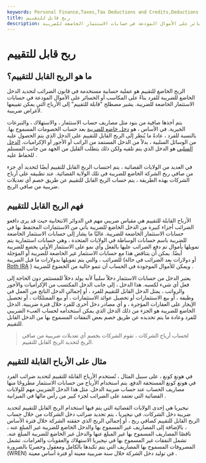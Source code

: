 ```yaml
---
keywords: Personal Finance,Taxes,Tax Deductions and Credits,Deductions and Credits
title: ربح قابل للتقييم
description: الربح الخاضع للتقييم هو عملية حسابية تحدد الدخل الخاضع للضريبة للفرد بناءً على المكاسب أو الخسائر على الأموال المودعة في حسابات الاستثمار الخاضعة للضريبة.
---
```


# ربح قابل للتقييم
## ما هو الربح القابل للتقييم؟

الربح الخاضع للتقييم هو عملية حسابية مستخدمة في قانون الضرائب لتحديد الدخل الخاضع للضريبة للفرد بناءً على المكاسب أو الخسائر على الأموال المودعة في حسابات الاستثمار الخاضعة للضريبة. يشير مصطلح "قابلة للتقييم" إلى الأرباح التي يمكن تقييمها لأغراض ضريبية.

يتم أخذها صافية من بنود مثل مصاريف حساب الاستثمار ، والاستهلاك ، والتبرعات الخيرية. في الأساس ، هو [دخل خاضع للضريبة](/taxableincome) بعد حساب الخصومات المسموح بها. بالنسبة للفرد ، عادةً ما يُنظر إلى الربح القابل للتقييم على الدخل الذي يتم الحصول عليه من الوسائل السلبية ، بدلاً من الدخل المستمد من الراتب أو الأجور أو الإكراميات. [الدخل السلبي](/passiveincome) هو الدخل الذي يتم تلقيه ولكن ذلك يتطلب القليل من الجهد من جانب المستلم للحفاظ عليه .

في العديد من الولايات القضائية ، يتم احتساب الربح القابل للتقييم أيضًا لتحديد أي جزء من صافي ربح الشركة الخاضع للضريبة في تلك الولاية القضائية. عند تطبيقه على أرباح الشركات بهذه الطريقة ، يتم حساب الربح القابل للتقييم عن طريق خصم أي تعديلات ضريبية من صافي الربح.

## فهم الربح القابل للتقييم

الأرباح القابلة للتقييم هي مقياس ضريبي مهم في الدوائر الانتخابية حيث قد يرى دافعو الضرائب أجزاء كبيرة من الدخل الخاضع للضريبة يأتي من الاستثمارات المحتفظ بها في حسابات الاستثمار الخاضعة للضريبة. غالبًا ما يشار إلى حسابات الاستثمار الخاضعة للضريبة باسم حسابات الوساطة في الولايات المتحدة ، وهي حسابات استثمارية يتم تمويلها بأموال تم دفع الضرائب عليها بالفعل وأي نمو على الاستثمار الأولي يخضع للضريبة أيضًا. يمكن أن يتناقض هذا مع حسابات الاستثمار غير الخاضعة للضريبة أو المؤجلة للضرائب ، والتي يتم تمويلها بدولارات ما قبل الضريبة (أو دولارات بعد الضرائب في حالة [Roth IRA](/rothira) ) ويمكن للأموال الموجودة في الحساب أن تنمو خالية من الخضوع للضريبة .

يعتبر الدخل من حسابات الاستثمار دخلاً سلبياً لأنه يولد دخلاً للمستثمر دون الحاجة إلى فعل أي شيء لكسبه. هذا الدخل ، إلى جانب الدخل المكتسب من الإكراميات والأجور والرواتب ، يمثل الدخل القابل للتقييم للفرد ، أو إجمالي الدخل الناتج من العمل في وظيفة ، أو بيع الاستثمارات أو تحصيل عوائد الاستثمارات ، أو بيع الممتلكات ، أو تحصيل الإيجار على العقارات المؤجرة ، و أي مصادر دخل أخرى للفرد خلال فترة ضريبية. الدخل الخاضع للضريبة هو الجزء من ذلك الدخل الذي يمكن استخدامه لحساب العبء الضريبي للفرد وعادة ما يتم تحديده عن طريق خصم بعض النفقات المسموح بها من الدخل القابل للتقييم.

> لحساب أرباح الشركات ، تقوم الشركات بخصم أي تعديلات ضريبية من صافي الربح لتحديد الربح القابل للتقييم.

>

## مثال على الأرباح القابلة للتقييم

في هونغ كونغ ، على سبيل المثال ، تُستخدم الأرباح القابلة للتقييم لتحديد ضرائب الفرد في هونغ كونغ المستحقة الدفع. يتم استخدام الأرباح من حسابات الاستثمار مطروحًا منها مصاريف الحساب عند حساب ضريبة الدخل. مثل هذا الدخل الضريبي مهم للولايات القضائية التي تعتمد على الضرائب لجزء كبير من رأس مالها في الميزانية .

نيجيريا هي إحدى الولايات القضائية التي يتم فيها استخدام الربح القابل للتقييم لتحديد ضريبة دخل الشركات. في نيجيريا ، يتم تحديد ضرائب دخل الشركات من خلال حساب الربح القابل للتقييم كصافي ربح ، أو إجمالي الربح الذي حققته الشركة خلال فترة الأساس ، بالإضافة إلى المصاريف غير المسموح بها والدخل الخاضع للضريبة غير المبلغ عنه ، ناقصًا المصاريف المسموح بها غير المبلغ عنها والدخل غير الخاضع للضريبة المبلغ عنه. تشمل النفقات غير المسموح بها في نيجيريا الاستهلاك والعقوبات والغرامات. تشمل المصروفات المسموح بها المصاريف التي يتم تكبدها بالكامل ومعقول وحصريًا بالضرورة (WREN) في توليد دخل الشركة خلال سنة ضريبية معينة أو فترة أساس معينة .

